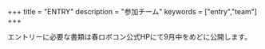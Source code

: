 +++
title = "ENTRY"
description = "参加チーム"
keywords = ["entry","team"]
+++

エントリーに必要な書類は春ロボコン公式HPにて9月中をめどに公開します。
<!-- ### エントリーチーム一覧 -->


<style type="text/css">
    table th, table td {
        padding : 20px 10px;
    }
    table th {
        border-width: 2px 0px;
        border-style: solid;
        border-color: pink;
    }
    table td {
        border-width: 1px 0px;
        border-style: solid;
        border-color: pink;
    }
</style>

